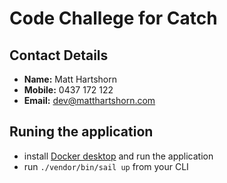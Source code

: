 

# Code Challege for Catch

## Contact Details
- **Name:** Matt Hartshorn
- **Mobile:** 0437 172 122
- **Email:** dev@matthartshorn.com 


## Runing the application
- install [Docker desktop](https://www.docker.com/products/docker-desktop/) and run the application
- run `./vendor/bin/sail up` from your CLI



